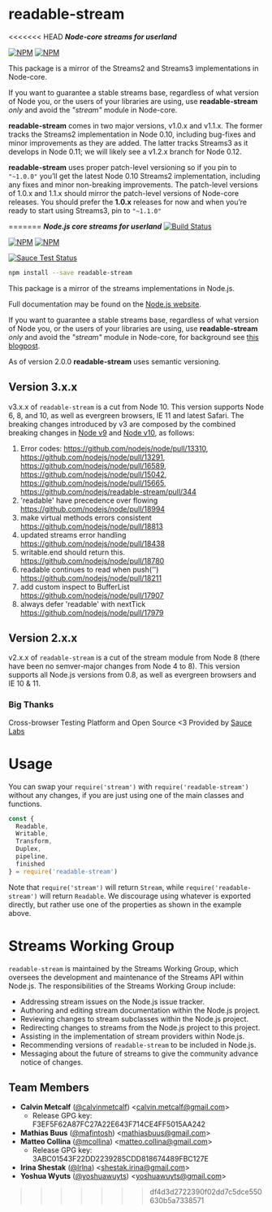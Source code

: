 # readable-stream

<<<<<<< HEAD
***Node-core streams for userland***

[![NPM](https://nodei.co/npm/readable-stream.png?downloads=true&downloadRank=true)](https://nodei.co/npm/readable-stream/)
[![NPM](https://nodei.co/npm-dl/readable-stream.png&months=6&height=3)](https://nodei.co/npm/readable-stream/)

This package is a mirror of the Streams2 and Streams3 implementations in Node-core.

If you want to guarantee a stable streams base, regardless of what version of Node you, or the users of your libraries are using, use **readable-stream** *only* and avoid the *"stream"* module in Node-core.

**readable-stream** comes in two major versions, v1.0.x and v1.1.x. The former tracks the Streams2 implementation in Node 0.10, including bug-fixes and minor improvements as they are added. The latter tracks Streams3 as it develops in Node 0.11; we will likely see a v1.2.x branch for Node 0.12.

**readable-stream** uses proper patch-level versioning so if you pin to `"~1.0.0"` you’ll get the latest Node 0.10 Streams2 implementation, including any fixes and minor non-breaking improvements. The patch-level versions of 1.0.x and 1.1.x should mirror the patch-level versions of Node-core releases. You should prefer the **1.0.x** releases for now and when you’re ready to start using Streams3, pin to `"~1.1.0"`

=======
***Node.js core streams for userland*** [![Build Status](https://travis-ci.com/nodejs/readable-stream.svg?branch=master)](https://travis-ci.com/nodejs/readable-stream)


[![NPM](https://nodei.co/npm/readable-stream.png?downloads=true&downloadRank=true)](https://nodei.co/npm/readable-stream/)
[![NPM](https://nodei.co/npm-dl/readable-stream.png?&months=6&height=3)](https://nodei.co/npm/readable-stream/)


[![Sauce Test Status](https://saucelabs.com/browser-matrix/readabe-stream.svg)](https://saucelabs.com/u/readabe-stream)

```bash
npm install --save readable-stream
```

This package is a mirror of the streams implementations in Node.js.

Full documentation may be found on the [Node.js website](https://nodejs.org/dist/v10.19.0/docs/api/stream.html).

If you want to guarantee a stable streams base, regardless of what version of
Node you, or the users of your libraries are using, use **readable-stream** *only* and avoid the *"stream"* module in Node-core, for background see [this blogpost](http://r.va.gg/2014/06/why-i-dont-use-nodes-core-stream-module.html).

As of version 2.0.0 **readable-stream** uses semantic versioning.

## Version 3.x.x

v3.x.x of `readable-stream` is a cut from Node 10. This version supports Node 6, 8, and 10, as well as evergreen browsers, IE 11 and latest Safari. The breaking changes introduced by v3 are composed by the combined breaking changes in [Node v9](https://nodejs.org/en/blog/release/v9.0.0/) and [Node v10](https://nodejs.org/en/blog/release/v10.0.0/), as follows:

1. Error codes: https://github.com/nodejs/node/pull/13310,
   https://github.com/nodejs/node/pull/13291,
   https://github.com/nodejs/node/pull/16589,
   https://github.com/nodejs/node/pull/15042,
   https://github.com/nodejs/node/pull/15665,
   https://github.com/nodejs/readable-stream/pull/344
2. 'readable' have precedence over flowing
   https://github.com/nodejs/node/pull/18994
3. make virtual methods errors consistent
   https://github.com/nodejs/node/pull/18813
4. updated streams error handling
   https://github.com/nodejs/node/pull/18438
5. writable.end should return this.
   https://github.com/nodejs/node/pull/18780
6. readable continues to read when push('')
   https://github.com/nodejs/node/pull/18211
7. add custom inspect to BufferList
   https://github.com/nodejs/node/pull/17907
8. always defer 'readable' with nextTick
   https://github.com/nodejs/node/pull/17979

## Version 2.x.x
v2.x.x of `readable-stream` is a cut of the stream module from Node 8 (there have been no semver-major changes from Node 4 to 8). This version supports all Node.js versions from 0.8, as well as evergreen browsers and IE 10 & 11.

### Big Thanks

Cross-browser Testing Platform and Open Source <3 Provided by [Sauce Labs][sauce]

# Usage

You can swap your `require('stream')` with `require('readable-stream')`
without any changes, if you are just using one of the main classes and
functions.

```js
const {
  Readable,
  Writable,
  Transform,
  Duplex,
  pipeline,
  finished
} = require('readable-stream')
````

Note that `require('stream')` will return `Stream`, while
`require('readable-stream')` will return `Readable`. We discourage using
whatever is exported directly, but rather use one of the properties as
shown in the example above.

# Streams Working Group

`readable-stream` is maintained by the Streams Working Group, which
oversees the development and maintenance of the Streams API within
Node.js. The responsibilities of the Streams Working Group include:

* Addressing stream issues on the Node.js issue tracker.
* Authoring and editing stream documentation within the Node.js project.
* Reviewing changes to stream subclasses within the Node.js project.
* Redirecting changes to streams from the Node.js project to this
  project.
* Assisting in the implementation of stream providers within Node.js.
* Recommending versions of `readable-stream` to be included in Node.js.
* Messaging about the future of streams to give the community advance
  notice of changes.

<a name="members"></a>
## Team Members

* **Calvin Metcalf** ([@calvinmetcalf](https://github.com/calvinmetcalf)) &lt;calvin.metcalf@gmail.com&gt;
  - Release GPG key: F3EF5F62A87FC27A22E643F714CE4FF5015AA242
* **Mathias Buus** ([@mafintosh](https://github.com/mafintosh)) &lt;mathiasbuus@gmail.com&gt;
* **Matteo Collina** ([@mcollina](https://github.com/mcollina)) &lt;matteo.collina@gmail.com&gt;
  - Release GPG key: 3ABC01543F22DD2239285CDD818674489FBC127E
* **Irina Shestak** ([@lrlna](https://github.com/lrlna)) &lt;shestak.irina@gmail.com&gt;
* **Yoshua Wyuts** ([@yoshuawuyts](https://github.com/yoshuawuyts)) &lt;yoshuawuyts@gmail.com&gt;

[sauce]: https://saucelabs.com
>>>>>>> df4d3d2722390f02dd7c5dce550630b5a7338571
